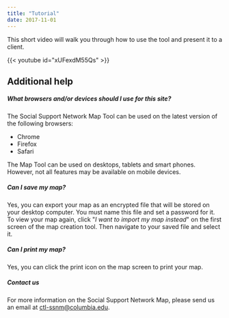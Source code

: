 ```yaml
---
title: "Tutorial"
date: 2017-11-01
---
```


This short video will walk you through how to use the tool and present it to a client.

{{< youtube id="xUFexdM55Qs" >}}

## Additional help

##### What browsers and/or devices should I use for this site?

The Social Support Network Map Tool can be used on the latest version of the following browsers:

* Chrome
* Firefox
* Safari

The Map Tool can be used on desktops, tablets and smart phones. However, not all features may be available on mobile devices.

##### Can I save my map?

Yes, you can export your map as an encrypted file that will be stored on your desktop computer. You must name this file and set a password for it. To view your map again, click "_I want to import my map instead_" on the first screen of the map creation tool. Then navigate to your saved file and select it.

##### Can I print my map?

Yes, you can click the print icon on the map screen to print your map.

##### Contact us

For more information on the Social Support Network Map, please send us an email at ctl-ssnm@columbia.edu.
